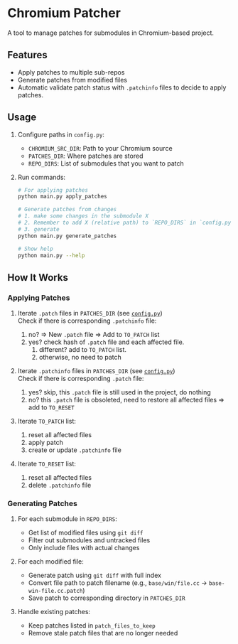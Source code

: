 # Chromium Patcher

A tool to manage patches for submodules in Chromium-based project.

## Features

- Apply patches to multiple sub-repos
- Generate patches from modified files
- Automatic validate patch status with `.patchinfo` files to decide to apply patches.

## Usage

1. Configure paths in `config.py`:
   - `CHROMIUM_SRC_DIR`: Path to your Chromium source
   - `PATCHES_DIR`: Where patches are stored
   - `REPO_DIRS`: List of submodules that you want to patch

2. Run commands:
   ```bash
   # For applying patches
   python main.py apply_patches

   # Generate patches from changes
   # 1. make some changes in the submodule X
   # 2. Remember to add X (relative path) to `REPO_DIRS` in `config.py`
   # 3. generate
   python main.py generate_patches

   # Show help
   python main.py --help
   ```

## How It Works

### Applying Patches

1. Iterate `.patch` files in `PATCHES_DIR` (see [`config.py`](./config.py)) <br>
Check if there is corresponding `.patchinfo` file:
    1. no? => New `.patch` file => Add to `TO_PATCH` list
    2. yes? check hash of `.patch` file and each affected file. 
        1. different? add to `TO_PATCH` list.
        2. otherwise, no need to patch

2. Iterate `.patchinfo` files in `PATCHES_DIR` (see [`config.py`](./config.py)) <br>
Check if there is corresponding `.patch` file:
    1. yes? skip, this `.patch` file is still used in the project, do nothing
    2. no? this `.patch` file is obsoleted, need to restore all affected files => add to `TO_RESET`

3. Iterate `TO_PATCH` list:
    1. reset all affected files
    2. apply patch
    3. create or update `.patchinfo` file

4. Iterate `TO_RESET` list:
    1. reset all affected files
    2. delete `.patchinfo` file

### Generating Patches

1. For each submodule in `REPO_DIRS`:
   - Get list of modified files using `git diff`
   - Filter out submodules and untracked files
   - Only include files with actual changes

2. For each modified file:
   - Generate patch using `git diff` with full index
   - Convert file path to patch filename (e.g., `base/win/file.cc` -> `base-win-file.cc.patch`)
   - Save patch to corresponding directory in `PATCHES_DIR`

3. Handle existing patches:
   - Keep patches listed in `patch_files_to_keep`
   - Remove stale patch files that are no longer needed

